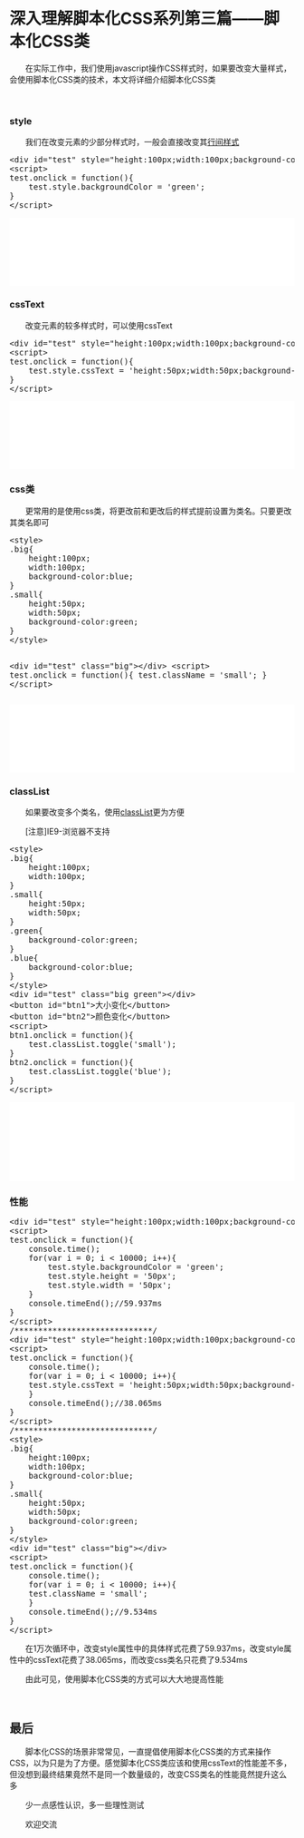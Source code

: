 # 深入理解脚本化CSS系列第三篇——脚本化CSS类

　　在实际工作中，我们使用javascript操作CSS样式时，如果要改变大量样式，会使用脚本化CSS类的技术，本文将详细介绍脚本化CSS类

&nbsp;

### style

　　我们在改变元素的少部分样式时，一般会直接改变其[行间样式](http://www.cnblogs.com/xiaohuochai/p/5837478.html)

<div class="cnblogs_code">
<pre>&lt;div id="test" style="height:100px;width:100px;background-color:blue;"&gt;&lt;/div&gt;
&lt;script&gt;
test.onclick = function(){
    test.style.backgroundColor = 'green';
}
&lt;/script&gt;</pre>
</div>

<iframe style="width: 100%; height: 120px;" src="{{book.demo}}/js/CSSClass/c1.html" frameborder="0" width="320" height="240"></iframe>

### cssText

　　改变元素的较多样式时，可以使用cssText

<div class="cnblogs_code">
<pre>&lt;div id="test" style="height:100px;width:100px;background-color:blue;"&gt;&lt;/div&gt;
&lt;script&gt;
test.onclick = function(){
    test.style.cssText = 'height:50px;width:50px;background-color:green';
}
&lt;/script&gt;</pre>
</div>

<iframe style="width: 100%; height: 120px;" src="{{book.demo}}/js/CSSClass/c2.html" frameborder="0" width="320" height="240"></iframe>

### css类

　　更常用的是使用css类，将更改前和更改后的样式提前设置为类名。只要更改其类名即可

<div class="cnblogs_code">
<pre>&lt;style&gt;
.big{
    height:100px;
    width:100px;
    background-color:blue;
}
.small{
    height:50px;
    width:50px;
    background-color:green;
}    
&lt;/style&gt;

&lt;div id="test" class="big"&gt;&lt;/div&gt;
&lt;script&gt;
test.onclick = function(){
    test.className = 'small';
}
&lt;/script&gt;</pre>
</div>

<iframe style="width: 100%; height: 120px;" src="{{book.demo}}/js/CSSClass/c3.html" frameborder="0" width="320" height="240"></iframe>

### classList

　　如果要改变多个类名，使用[classList](http://www.cnblogs.com/xiaohuochai/p/5797111.html#anchor2)更为方便

　　[注意]IE9-浏览器不支持

<div class="cnblogs_code">
<pre>&lt;style&gt;
.big{
    height:100px;
    width:100px;
}
.small{
    height:50px;
    width:50px;
}    
.green{
    background-color:green;
}
.blue{
    background-color:blue;
}
&lt;/style&gt;
&lt;div id="test" class="big green"&gt;&lt;/div&gt;
&lt;button id="btn1"&gt;大小变化&lt;/button&gt;
&lt;button id="btn2"&gt;颜色变化&lt;/button&gt;
&lt;script&gt;
btn1.onclick = function(){
    test.classList.toggle('small');
}
btn2.onclick = function(){
    test.classList.toggle('blue');
}
&lt;/script&gt;</pre>
</div>

<iframe style="width: 100%; height: 140px;" src="{{book.demo}}/js/CSSClass/c4.html" frameborder="0" width="320" height="240"></iframe>

### 性能

<div class="cnblogs_code">
<pre>&lt;div id="test" style="height:100px;width:100px;background-color:blue;"&gt;&lt;/div&gt;
&lt;script&gt;
test.onclick = function(){
    console.time();
    for(var i = 0; i &lt; 10000; i++){
        test.style.backgroundColor = 'green';
        test.style.height = '50px';    
        test.style.width = '50px';        
    }
    console.timeEnd();//59.937ms
}
&lt;/script&gt;
/*****************************/
&lt;div id="test" style="height:100px;width:100px;background-color:blue;"&gt;&lt;/div&gt;
&lt;script&gt;
test.onclick = function(){
    console.time();
    for(var i = 0; i &lt; 10000; i++){
    test.style.cssText = 'height:50px;width:50px;background-color:green';
    }
    console.timeEnd();//38.065ms
}
&lt;/script&gt;
/*****************************/
&lt;style&gt;
.big{
    height:100px;
    width:100px;
    background-color:blue;
}
.small{
    height:50px;
    width:50px;
    background-color:green;
}    
&lt;/style&gt;
&lt;div id="test" class="big"&gt;&lt;/div&gt;
&lt;script&gt;
test.onclick = function(){
    console.time();
    for(var i = 0; i &lt; 10000; i++){
    test.className = 'small';
    }
    console.timeEnd();//9.534ms
}
&lt;/script&gt;</pre>
</div>

　　在1万次循环中，改变style属性中的具体样式花费了59.937ms，改变style属性中的cssText花费了38.065ms，而改变css类名只花费了9.534ms

　　由此可见，使用脚本化CSS类的方式可以大大地提高性能

&nbsp;

## 最后

　　脚本化CSS的场景非常常见，一直提倡使用脚本化CSS类的方式来操作CSS，以为只是为了方便。感觉脚本化CSS类应该和使用cssText的性能差不多，但没想到最终结果竟然不是同一个数量级的，改变CSS类名的性能竟然提升这么多

　　少一点感性认识，多一些理性测试

　　欢迎交流
